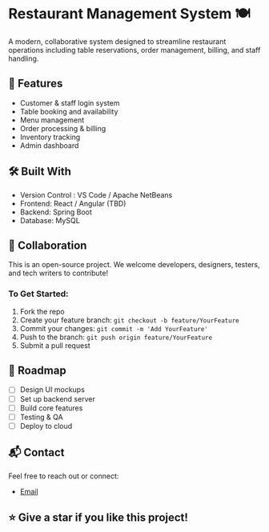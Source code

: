 # Restaurant Management System 🍽️

A modern, collaborative system designed to streamline restaurant operations including table reservations, order management, billing, and staff handling.

## 🚀 Features
- Customer & staff login system
- Table booking and availability
- Menu management
- Order processing & billing
- Inventory tracking
- Admin dashboard

## 🛠️ Built With
- Version Control : VS Code /  Apache NetBeans
- Frontend: React / Angular (TBD)
- Backend: Spring Boot
- Database:  MySQL 

## 👥 Collaboration
This is an open-source project. We welcome developers, designers, testers, and tech writers to contribute!

### To Get Started:
1. Fork the repo
2. Create your feature branch: `git checkout -b feature/YourFeature`
3. Commit your changes: `git commit -m 'Add YourFeature'`
4. Push to the branch: `git push origin feature/YourFeature`
5. Submit a pull request

## 📌 Roadmap
- [ ] Design UI mockups
- [ ] Set up backend server
- [ ] Build core features
- [ ] Testing & QA
- [ ] Deploy to cloud

## 📬 Contact
Feel free to reach out or connect:
- [Email](mailto:gihan.edu.sl@gmail.com)

## ⭐ Give a star if you like this project!

